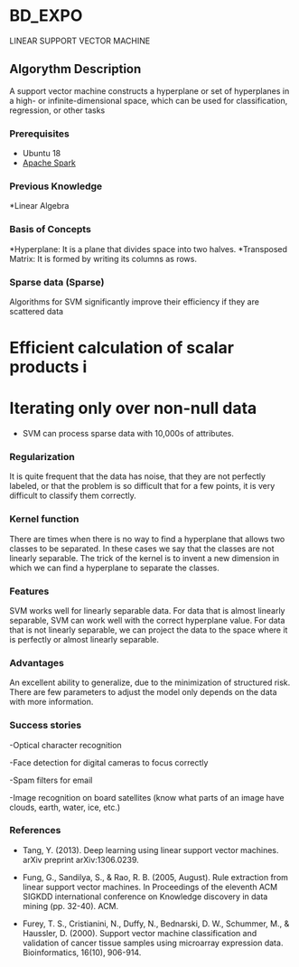 # BD_EXPO

LINEAR SUPPORT VECTOR MACHINE


## Algorythm Description 

A support vector machine constructs a hyperplane or set of hyperplanes in a high- or infinite-dimensional space, which can be used for classification, regression, or other tasks

### Prerequisites

* Ubuntu 18 
* [Apache Spark](https://computingforgeeks.com/how-to-install-apache-spark-on-ubuntu-debian/)


### Previous Knowledge
 *Linear Algebra
 
 ###  Basis of Concepts

*Hyperplane: It is a plane that divides space into two halves.
*Transposed Matrix: It is formed  by writing its columns as rows.

###  Sparse data (Sparse)
Algorithms for SVM significantly improve their efficiency if they are scattered data

# Efficient calculation of scalar products i
# Iterating only over non-null data

- SVM can process sparse data with 10,000s of attributes.

### Regularization
It is quite frequent that the data has noise, that they are not perfectly labeled, or that the problem is so difficult that for a few points, it is very difficult to classify them correctly.

### Kernel function
There are times when there is no way to find a hyperplane that allows two classes to be separated. In these cases we say that the classes are not linearly separable.
The trick of the kernel is to invent a new dimension in which we can find a hyperplane to separate the classes.

 ### Features
 
SVM works well for linearly separable data.
For data that is almost linearly separable, SVM can work well with the correct hyperplane value.
For data that is not linearly separable, we can project the data to the space where it is perfectly or almost linearly separable.

### Advantages
An excellent ability to generalize, due to the minimization of structured risk.
There are few parameters to adjust the model only depends on the data with more information.

###  Success stories

-Optical character recognition
 
-Face detection for digital cameras to focus correctly
 
-Spam filters for email

-Image recognition on board satellites (know what parts of an image have clouds, earth, water, ice, etc.)

###  References

- Tang, Y. (2013). Deep learning using linear support vector machines. arXiv preprint arXiv:1306.0239.

- Fung, G., Sandilya, S., & Rao, R. B. (2005, August). Rule extraction from linear support vector machines. In Proceedings of the eleventh ACM SIGKDD international conference on Knowledge discovery in data mining (pp. 32-40). ACM.

- Furey, T. S., Cristianini, N., Duffy, N., Bednarski, D. W., Schummer, M., & Haussler, D. (2000). Support vector machine classification and validation of cancer tissue samples using microarray expression data. Bioinformatics, 16(10), 906-914.
 

